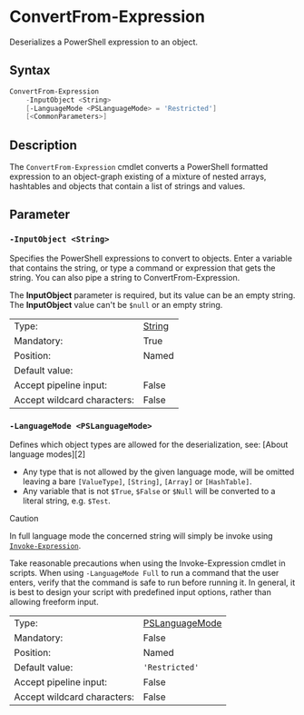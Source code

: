 <!-- markdownlint-disable MD033 -->
# ConvertFrom-Expression

Deserializes a PowerShell expression to an object.

## Syntax

```PowerShell
ConvertFrom-Expression
    -InputObject <String>
    [-LanguageMode <PSLanguageMode> = 'Restricted']
    [<CommonParameters>]
```

## Description

The `ConvertFrom-Expression` cmdlet converts a PowerShell formatted expression to an object-graph existing of
a mixture of nested arrays, hashtables and objects that contain a list of strings and values.

## Parameter

### <a id="-inputobject">**`-InputObject <String>`**</a>

Specifies the PowerShell expressions to convert to objects. Enter a variable that contains the string,
or type a command or expression that gets the string. You can also pipe a string to ConvertFrom-Expression.

The **InputObject** parameter is required, but its value can be an empty string.
The **InputObject** value can't be `$null` or an empty string.

<table>
<tr><td>Type:</td><td><a href="https://docs.microsoft.com/en-us/dotnet/api/System.String">String</a></td></tr>
<tr><td>Mandatory:</td><td>True</td></tr>
<tr><td>Position:</td><td>Named</td></tr>
<tr><td>Default value:</td><td></td></tr>
<tr><td>Accept pipeline input:</td><td>False</td></tr>
<tr><td>Accept wildcard characters:</td><td>False</td></tr>
</table>

### <a id="-languagemode">**`-LanguageMode <PSLanguageMode>`**</a>

Defines which object types are allowed for the deserialization, see: [About language modes][2]

* Any type that is not allowed by the given language mode, will be omitted leaving a bare `[ValueType]`,
`[String]`, `[Array]` or `[HashTable]`.
* Any variable that is not `$True`, `$False` or `$Null` will be converted to a literal string, e.g. `$Test`.

> [!Caution]
>
> In full language mode the concerned string will simply be invoke using [`Invoke-Expression`](https://go.microsoft.com/fwlink/?LinkID=2097030).
>
> Take reasonable precautions when using the Invoke-Expression cmdlet in scripts. When using
> `-LanguageMode Full` to run a command that the user enters, verify that the command is safe to run
> before running it. In general, it is best to design your script with predefined input options,
> rather than allowing freeform input.

<table>
<tr><td>Type:</td><td><a href="https://docs.microsoft.com/en-us/dotnet/api/System.Management.Automation.PSLanguageMode">PSLanguageMode</a></td></tr>
<tr><td>Mandatory:</td><td>False</td></tr>
<tr><td>Position:</td><td>Named</td></tr>
<tr><td>Default value:</td><td><code>'Restricted'</code></td></tr>
<tr><td>Accept pipeline input:</td><td>False</td></tr>
<tr><td>Accept wildcard characters:</td><td>False</td></tr>
</table>

[comment]: <> (Created with Get-MarkdownHelp: Install-Script -Name Get-MarkdownHelp)
